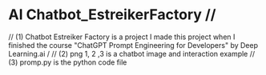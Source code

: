 # AI Chatbot_EstreikerFactory //
// (1) Chatbot Estreiker Factory is a project I made this project when I finished the course "ChatGPT Prompt Engineering for Developers" by Deep Learning.ai /
// (2) png 1, 2 ,3 is a chatbot image and interaction example 
// (3) promp.py is the python code file 
